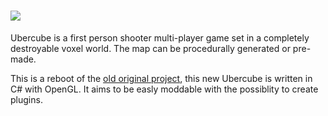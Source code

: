# ![](https://cdn.discordapp.com/attachments/460497210535182344/758769278308057118/ubercube-g.png)
Ubercube is a first person shooter multi-player game set in a completely destroyable voxel world. The map can be procedurally generated or pre-made.

This is a reboot of the [old original project](https://github.com/ubercube/ubercube), this new Ubercube is written in C# with OpenGL. It aims to be easly moddable with the possiblity to create plugins.
